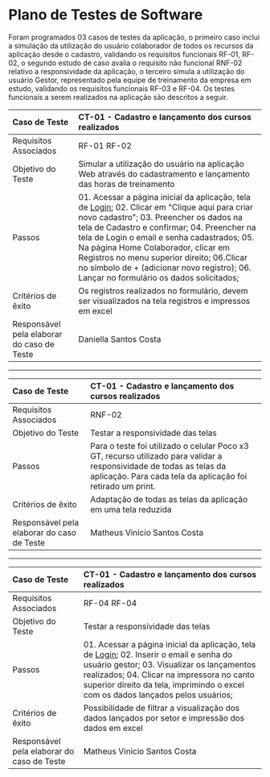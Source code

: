 # Plano de Testes de Software

Foram programados 03 casos de testes da aplicação, o primeiro caso inclui a simulação da utilização do usuário colaborador de todos os recursos da aplicação desde o cadastro, validando os requisitos funcionais RF-01, RF-02, o segundo estudo de caso avalia o requisito não funcional RNF-02 relativo a responsividade da aplicação, o terceiro simula a utilização do usuário Gestor, representado pela equipe de treinamento da empresa em estudo, validando os requisitos funcionais RF-03 e RF-04. 
Os testes funcionais a serem realizados na aplicação são descritos a seguir.

|Caso de Teste    | CT-01 - Cadastro e lançamento dos cursos realizados |
|:---|:---| 
| Requisitos Associados | RF-01 RF-02 |
| Objetivo do Teste | Simular a utilização do usuário na aplicação Web através do cadastramento e lançamento das horas de treinamento |
| Passos | 01. Acessar a página inicial da aplicação, tela de [Login](https://icei-puc-minas-pmv-ads.github.io/pmv-ads-2023-2-e1-proj-web-t7-controle-de-horas-de-treinamento/codigo-fonte/area-nao-logada/login/login.html); 02. Clicar em "Clique aqui para criar novo cadastro"; 03. Preencher os dados na tela de Cadastro e confirmar; 04. Preencher na tela de Login o email e senha cadastrados; 05. Na página Home Colaborador, clicar em Registros no menu superior direito; 06.Clicar no símbolo de + (adicionar novo registro); 06. Lançar no formulário os dados solicitados;  
| Critérios de êxito | Os registros realizados no formulário, devem ser visualizados na tela registros e impressos em excel |
| Responsável pela elaborar do caso de Teste | Daniella Santos Costa |
---------------------------------------------------------------------------------------------------------------------
|Caso de Teste    | CT-01 - Cadastro e lançamento dos cursos realizados |
|:---|:---|
| Requisitos Associados | RNF-02 |
| Objetivo do Teste | Testar a responsividade das telas |
| Passos | Para o teste foi utilizado o celular Poco x3 GT, recurso utilizado para validar a responsividade de todas as telas da aplicação. Para cada tela da aplicação foi retirado um print.
| Critérios de êxito | Adaptação de todas as telas da aplicação em uma tela reduzida  |
| Responsável pela elaborar do caso de Teste | Matheus Vinicio Santos Costa |
---------------------------------------------------------------------------------------------------------------------
|Caso de Teste    | CT-01 - Cadastro e lançamento dos cursos realizados |
|:---|:---|
| Requisitos Associados | RF-04 RF-04 |
| Objetivo do Teste | Testar a responsividade das telas |
| Passos | 01. Acessar a página inicial da aplicação, tela de [Login](https://icei-puc-minas-pmv-ads.github.io/pmv-ads-2023-2-e1-proj-web-t7-controle-de-horas-de-treinamento/codigo-fonte/area-nao-logada/login/login.html); 02. Inserir o email e senha do usuário gestor; 03. Visualizar os lançamentos realizados; 04. Clicar na impressora no canto superior direito da tela, imprimindo o excel com os dados lançados pelos usuários;
| Critérios de êxito | Possibilidade de filtrar a visualização dos dados lançados por setor e impressão dos dados em excel  |
| Responsável pela elaborar do caso de Teste | Matheus Vinicio Santos Costa |
